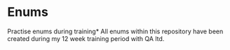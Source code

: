# Enums
 Practise enums during training*
All enums within this repository have been created during my 12 week training period with QA ltd.

